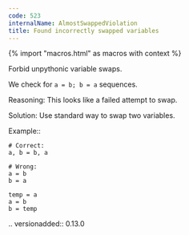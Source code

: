 ```yaml
---
code: 523
internalName: AlmostSwappedViolation
title: Found incorrectly swapped variables
---
```


{% import "macros.html" as macros with context %}

Forbid unpythonic variable swaps.

We check for `a = b; b = a` sequences.

Reasoning: This looks like a failed attempt to swap.

Solution: Use standard way to swap two variables.

Example::

    # Correct:
    a, b = b, a
    
    # Wrong:
    a = b
    b = a
    
    temp = a
    a = b
    b = temp

.. versionadded:: 0.13.0